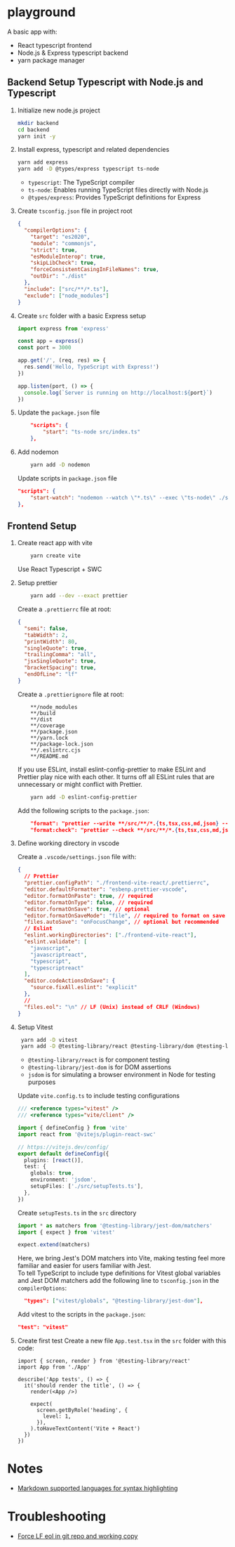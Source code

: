 # playground

A basic app with:

- React typescript frontend
- Node.js & Express typescript backend
- yarn package manager

## Backend Setup Typescript with Node.js and Typescript

1. Initialize new node.js project

   ```sh
   mkdir backend
   cd backend
   yarn init -y
   ```

2. Install express, typescript and related dependencies

   ```sh
   yarn add express
   yarn add -D @types/express typescript ts-node
   ```

   - `typescript`: The TypeScript compiler<br>
   - `ts-node`: Enables running TypeScript files directly with Node.js
   - `@types/express`: Provides TypeScript definitions for Express

3. Create `tsconfig.json` file in project root

   ```json
   {
     "compilerOptions": {
       "target": "es2020",
       "module": "commonjs",
       "strict": true,
       "esModuleInterop": true,
       "skipLibCheck": true,
       "forceConsistentCasingInFileNames": true,
       "outDir": "./dist"
     },
     "include": ["src/**/*.ts"],
     "exclude": ["node_modules"]
   }
   ```

4. Create `src` folder with a basic Express setup

   ```javascript
   import express from 'express'

   const app = express()
   const port = 3000

   app.get('/', (req, res) => {
     res.send('Hello, TypeScript with Express!')
   })

   app.listen(port, () => {
     console.log(`Server is running on http://localhost:${port}`)
   })
   ```

5. Update the `package.json` file

   ```json
       "scripts": {
           "start": "ts-node src/index.ts"
       },
   ```

6. Add nodemon

   ```sh
       yarn add -D nodemon
   ```

   Update scripts in `package.json` file

   ```json
   "scripts": {
       "start-watch": "nodemon --watch \"*.ts\" --exec \"ts-node\" ./src/index.ts",
   },
   ```

## Frontend Setup

1. Create react app with vite

   ```sh
       yarn create vite
   ```

   Use React Typescript + SWC

2. Setup prettier

   ```sh
       yarn add --dev --exact prettier
   ```

   Create a `.prettierrc` file at root:

   ```json
   {
     "semi": false,
     "tabWidth": 2,
     "printWidth": 80,
     "singleQuote": true,
     "trailingComma": "all",
     "jsxSingleQuote": true,
     "bracketSpacing": true,
     "endOfLine": "lf"
   }
   ```

   Create a `.prettierignore` file at root:

   ```
       **/node_modules
       **/build
       **/dist
       **/coverage
       **/package.json
       **/yarn.lock
       **/package-lock.json
       **/.eslintrc.cjs
       **/README.md
   ```

   If you use ESLint, install eslint-config-prettier to make ESLint and Prettier play nice with each other. It turns off all ESLint rules that are unnecessary or might conflict with Prettier.

   ```sh
       yarn add -D eslint-config-prettier
   ```

   Add the following scripts to the `package.json`:

   ```json
       "format": "prettier --write **/src/**/*.{ts,tsx,css,md,json} --config ./.prettierrc",
       "format:check": "prettier --check **/src/**/*.{ts,tsx,css,md,json} --config ./.prettierrc"
   ```

3. Define working directory in vscode

   Create a `.vscode/settings.json` file with:

   ```json
   {
     // Prettier
     "prettier.configPath": "./frontend-vite-react/.prettierrc",
     "editor.defaultFormatter": "esbenp.prettier-vscode",
     "editor.formatOnPaste": true, // required
     "editor.formatOnType": false, // required
     "editor.formatOnSave": true, // optional
     "editor.formatOnSaveMode": "file", // required to format on save
     "files.autoSave": "onFocusChange", // optional but recommended
     // Eslint
     "eslint.workingDirectories": ["./frontend-vite-react"],
     "eslint.validate": [
       "javascript",
       "javascriptreact",
       "typescript",
       "typescriptreact"
     ],
     "editor.codeActionsOnSave": {
       "source.fixAll.eslint": "explicit"
     },
     //
     "files.eol": "\n" // LF (Unix) instead of CRLF (Windows)
   }
   ```

4. Setup Vitest

   ```sh
    yarn add -D vitest
    yarn add -D @testing-library/react @testing-library/dom @testing-library/jest-dom @types/react @types/react-dom jsdom
   ```

   - `@testing-library/react` is for component testing
   - `@testing-library/jest-dom` is for DOM assertions
   - `jsdom` is for simulating a browser environment in Node for testing purposes

   Update `vite.config.ts` to include testing configurations

   ```typescript
   /// <reference types="vitest" />
   /// <reference types="vite/client" />

   import { defineConfig } from 'vite'
   import react from '@vitejs/plugin-react-swc'

   // https://vitejs.dev/config/
   export default defineConfig({
     plugins: [react()],
     test: {
       globals: true,
       environment: 'jsdom',
       setupFiles: ['./src/setupTests.ts'],
     },
   })
   ```

   Create `setupTests.ts` in the `src` directory

   ```typescript
   import * as matchers from '@testing-library/jest-dom/matchers'
   import { expect } from 'vitest'

   expect.extend(matchers)
   ```

   Here, we bring Jest's DOM matchers into Vite, making testing feel more familiar and easier for users familiar with Jest.
   <br>
   To tell TypeScript to include type definitions for Vitest global variables and Jest DOM matchers add the following line to `tsconfig.json` in the `compilerOptions`:

   ```json
     "types": ["vitest/globals", "@testing-library/jest-dom"],
   ```

   Add vitest to the scripts in the `package.json`:

   ```json
   "test": "vitest"
   ```

5. Create first test
   Create a new file `App.test.tsx` in the `src` folder with this code:

   ```tsx
   import { screen, render } from '@testing-library/react'
   import App from './App'

   describe('App tests', () => {
     it('should render the title', () => {
       render(<App />)

       expect(
         screen.getByRole('heading', {
           level: 1,
         }),
       ).toHaveTextContent('Vite + React')
     })
   })
   ```

# Notes

- [Markdown supported languages for syntax highlighting](https://rust-lang.github.io/mdBook/format/theme/syntax-highlighting.html)

# Troubleshooting

- [Force LF eol in git repo and working copy](https://stackoverflow.com/questions/9976986/force-lf-eol-in-git-repo-and-working-copy)

